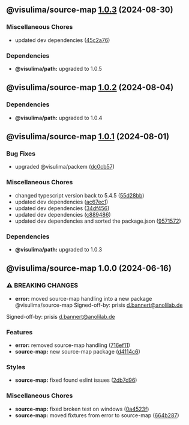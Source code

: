 ## @visulima/source-map [1.0.3](https://github.com/visulima/visulima/compare/@visulima/source-map@1.0.2...@visulima/source-map@1.0.3) (2024-08-30)

### Miscellaneous Chores

* updated dev dependencies ([45c2a76](https://github.com/visulima/visulima/commit/45c2a76bc974ecb2c6b172c3af03373d4cc6a5ce))


### Dependencies

* **@visulima/path:** upgraded to 1.0.5

## @visulima/source-map [1.0.2](https://github.com/visulima/visulima/compare/@visulima/source-map@1.0.1...@visulima/source-map@1.0.2) (2024-08-04)


### Dependencies

* **@visulima/path:** upgraded to 1.0.4

## @visulima/source-map [1.0.1](https://github.com/visulima/visulima/compare/@visulima/source-map@1.0.0...@visulima/source-map@1.0.1) (2024-08-01)

### Bug Fixes

* upgraded @visulima/packem ([dc0cb57](https://github.com/visulima/visulima/commit/dc0cb5701b30f3f81404346c909fd4daf891b894))

### Miscellaneous Chores

* changed typescript version back to 5.4.5 ([55d28bb](https://github.com/visulima/visulima/commit/55d28bbdc103718d19f844034b38a0e8e5af798a))
* updated dev dependencies ([ac67ec1](https://github.com/visulima/visulima/commit/ac67ec1bcba16175d225958e318199f60b10d179))
* updated dev dependencies ([34df456](https://github.com/visulima/visulima/commit/34df4569f2fc074823a406c44a131c8fbae2b147))
* updated dev dependencies ([c889486](https://github.com/visulima/visulima/commit/c889486f8980741f459b993648c1b6d0815e3d66))
* updated dev dependencies and sorted the package.json ([9571572](https://github.com/visulima/visulima/commit/95715725a8ed053ca24fd1405a55205c79342ecb))


### Dependencies

* **@visulima/path:** upgraded to 1.0.3

## @visulima/source-map 1.0.0 (2024-06-16)

### ⚠ BREAKING CHANGES

* **error:** moved source-map handling into a new package @visulima/source-map
Signed-off-by: prisis <d.bannert@anolilab.de>

Signed-off-by: prisis <d.bannert@anolilab.de>

### Features

* **error:** removed source-map handling ([716ef11](https://github.com/visulima/visulima/commit/716ef11a054fd9405f58ba448a868054b5368b50))
* **source-map:** new source-map package ([d4114c6](https://github.com/visulima/visulima/commit/d4114c6e7cd73bacf14ba7d8df509507d8daa3ee))

### Styles

* **source-map:** fixed found eslint issues ([2db7d96](https://github.com/visulima/visulima/commit/2db7d9673a64c17756ea9886463503396966c385))

### Miscellaneous Chores

* **source-map:** fixed broken test on windows ([0a4523f](https://github.com/visulima/visulima/commit/0a4523f0ce5924ad52acf334945e4a91a960c7fa))
* **source-map:** moved fixtures from error to source-map ([664b287](https://github.com/visulima/visulima/commit/664b2870d4405fb27b65f7dc264b89f1bf29306d))
